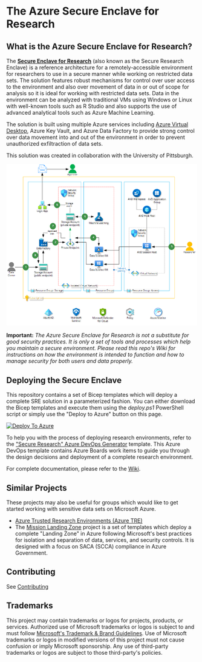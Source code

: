 # The Azure Secure Enclave for Research

## What is the Azure Secure Enclave for Research?

The [**Secure Enclave for Research**](https://docs.microsoft.com/azure/architecture/example-scenario/ai/secure-compute-for-research) (also known as the Secure Research Enclave) is a reference architecture for a remotely-accessible environment for researchers to use in a secure manner while working on restricted data sets. The solution features robust mechanisms for control over user access to the environment and also over movement of data in or out of scope for analysis so it is ideal for working with restricted data sets. Data in the environment can be analyzed with traditional VMs using Windows or Linux with well-known tools such as R Studio and also supports the use of advanced analytical tools such as Azure Machine Learning.

The solution is built using multiple Azure services including [Azure Virtual Desktop](https://azure.microsoft.com/services/virtual-desktop/), Azure Key Vault, and Azure Data Factory to provide strong control over data movement into and out of the environment in order to prevent unauthorized exfiltraction of data sets.

This solution was created in collaboration with the University of Pittsburgh.

![SRE Architecture Diagram](docs/diagram/AzureSecureEnclaveForResearch.png)

**Important:**  *The Azure Secure Enclave for Research is not a substitute for good security practices. It is only a set of tools and processes which help you maintain a secure environment. Please read this repo's Wiki for instructions on how the environment is intended to function and how to manage security for both users and data properly.*

## Deploying the Secure Enclave

This repository contains a set of Bicep templates which will deploy a complete SRE solution in a parameterized fashion. You can either download the Bicep templates and execute them using the *deploy.ps1* PowerShell script or simply use the "Deploy to Azure" button on this page.

[![Deploy To Azure](https://aka.ms/deploytoazurebutton)](https://portal.azure.com/#blade/Microsoft_Azure_CreateUIDef/CustomDeploymentBlade/uri/https%3A%2F%2Fraw.githubusercontent.com%2FMicrosoft%2FAzure-Secure-Enclave-for-Research%2Fmain%2Farm_templates%2Fazuredeploy.json/createUIDefinitionUri/https%3A%2F%2Fraw.githubusercontent.com%2FMicrosoft%2FAzure-Secure-Enclave-for-Research%2Fmain%2Farm_templates%2FmainUiDefinition.json)

To help you with the process of deploying research environments, refer to the ["Secure Research" Azure DevOps Generator](https://azuredevopsdemogenerator.azurewebsites.net/?name=secresearch) template. This Azure DevOps template contains Azure Boards work items to guide you through the design decisions and deployment of a complete research environment.

For complete documentation, please refer to the [Wiki](/wiki).

## Similar Projects

These projects may also be useful for groups which would like to get started working with sensitive data sets on Microsoft Azure.

- [Azure Trusted Research Environments (Azure TRE)](https://microsoft.github.io/AzureTRE)
- The [Mission Landing Zone](https://github.com/Azure/MissionLZ) project is a set of templates which deploy a complete "Landing Zone" in Azure following Microsoft's best practices for isolation and separation of data, services, and security controls. It is designed with a focus on SACA (SCCA) compliance in Azure Government.

## Contributing

See [Contributing](CONTRIBUTING.md)

## Trademarks

This project may contain trademarks or logos for projects, products, or services. Authorized use of Microsoft trademarks or logos is subject to and must follow [Microsoft's Trademark & Brand Guidelines](https://www.microsoft.com/legal/intellectualproperty/trademarks/usage/general). Use of Microsoft trademarks or logos in modified versions of this project must not cause confusion or imply Microsoft sponsorship. Any use of third-party trademarks or logos are subject to those third-party's policies.
